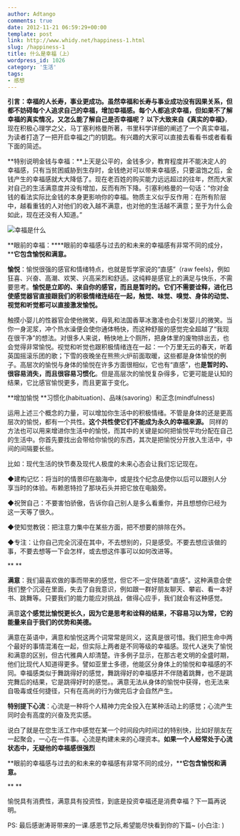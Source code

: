```yaml
---
author: Adtango
comments: true
date: 2012-11-21 06:59:29+00:00
template: post
link: http://www.whidy.net/happiness-1.html
slug: /happiness-1
title: 什么是幸福（上）
wordpress_id: 1026
category: '生活'
tags:
- 感想
---
```


**引言：**幸福的人长寿，事业更成功。虽然幸福和长寿与事业成功没有因果关系，但都不妨碍每个人追求自己的幸福，增加幸福感。每个人都追求幸福，但如果不了解幸福的真实情况，又怎么能了解自己是否幸福呢？
以下大致来自**《真实的幸福》**，现在积极心理学之父，马丁塞利格曼所著，书里科学详细的阐述了一个真实幸福，为读者打造了一把开启幸福之门的钥匙。有兴趣的大家可以直接去看看书或者看看下面的简述。

**特别说明金钱与幸福：**上天是公平的，金钱多少，教育程度并不能决定人的幸福感，只有当贫困威胁到生存时，金钱绝对可以带来幸福感，只要温饱之后，金钱产生的幸福感就大大降低了。现在老百姓的购买能力远远超过的往年，然而大家对自己的生活满意度并没有增加，反而有所下降。引塞利格曼的一句话：“你对金钱的看法实际比金钱的本身更影响你的幸福。物质主义似乎反作用：在所有阶层中，越看重钱的人对他们的收入越不满意，也对他的生活越不满意；至于为什么会如此，现在还没有人知道。”

![幸福是什么](/wp-content/uploads/2012/10/happiness.jpg)

**眼前的幸福：****眼前的幸福感与过去的和未来的幸福感有非常不同的成分，****它包含愉悦和满意。**

<!-- more -->

**愉悦**：愉悦很强的感官和情绪特点，也就是哲学家说的“直感”（raw feels)，例如狂喜、兴奋、高潮、欢笑、兴高采烈和舒适。这纯粹是感官上的满足与快乐，不需要思考。**愉悦是立即的、来自你的感官，而且是暂时的。它们不需要诠释，进化已使感觉器官直接跟我们的积极情绪连结在一起，触觉、味觉、嗅觉、身体的动觉、视觉和听觉都可以直接激发愉悦。**

触摸小婴儿的性器官会使他微笑，母乳和法国香草冰激凌也会引发婴儿的微笑。当你一身泥浆，冲个热水澡便会使你通体畅快，而这种舒服的感觉完全超越了“我现在很干净”的想法。对很多人来说，畅快地上个厕所，把身体里的废物排出去，也会觉得非常愉悦。视觉和听觉也跟积极情绪连在一起：一个万里无云的春天，听着英国摇滚乐团的歌；下雪的夜晚坐在熊熊火炉前面取暖，这些都是身体愉悦的例子。高层次的愉悦与身体的愉悦在许多方面很相似，它也有“直感”，也**是暂时的、很容易消失，而且很容易习惯化**。但是高层次的愉悦复杂得多，它更可能是认知的结果，它比感官愉悦更多，而且更富于变化。

**增加愉悦
**习惯化(habituation)、品味(savoring）和正念(mindfulness)

运用上述三个概念的力量，可以增加你生活中的积极情绪。不管是身体的还是更高层次的愉悦，都有一个共性。**这个共性使它们不能成为永久的幸福来源。** 同样的方法也可以用来增进你生活中的愉悦，而其中的关键是如何把愉悦平均分配在自己的生活中。你首先要找出会带给你愉悦的东西，其次是把愉悦分开放入生活中，中间的间隔要长些。

比如：现代生活的快节奏及现代人极度的未来心态会让我们忘记现在。

◆建构记忆：将当时的情景印在脑海中，或是找个纪念品使你以后可以跟别人分享当时的体验。布赖恩特捡了那块石头并把它放在电脑旁。

◆祝贺自己：不要害怕骄傲，告诉你自己别人是多么看重你，并且想想你已经为这一天等了很久。

◆使知觉教锐：把注意力集中在某些方面，把不想要的排除在外。

◆专注：让你自己完全沉浸在其中，不去想别的，只是感受。不要去想应该做的事，不要去想等一下会怎样，或去想这件事可以如何改进等。

** **

**满意**：我们最喜欢做的事而带来的感觉，但它不一定伴随着“直感”。这种满意会使我们整个沉浸在里面，失去了自我意识，例如跟一群好朋友聊天、攀岩、看一本好书、跳舞等。只要我们的能力能应对挑战，做得心应手，我们就会有这种感觉。

满意**这个感觉比愉悦更长久，因为它是思考和诠释的结果，不容易习以为常，它的能量来自于我们的优势和美德。**

满意在英语中，满意和愉悦这两个词常常是同义，这真是很可惜。我们把生命中两个最好的事情混淆在一起，但实际上两者是不同等级的幸福感。现代人迷失了愉悦和满意的区别，但古代雅典人却清楚。许多例子显示，在那古老文明的全盛时期，他们比现代人知道得更多。譬如亚里士多德，他能区分身体上的愉悦和幸福感的不同。幸福感类似于舞跳得好的感觉，舞跳得好的幸福感并不伴随着跳舞，也不是跳完舞后的结果，它是跳得好时的感觉。。满意无法从身体的愉悦中获得，也无法来自吸毒或任何捷径，只有在高尚的行为做完后才会自然产生。

**特别提下心流**：心流是一种将个人精神力完全投入在某种活动上的感觉；心流产生同时会有高度的兴奋及充实感。

说白了就是在您生活工作中感觉在某一个时间段内时间过的特别快，比如好朋友在一起聚会，一心在一件事。心流是构建未来的心理资本。**如果一个人经常处于心流状态中，无疑他的幸福感很强烈**

**眼前的幸福感与过去的和未来的幸福感有非常不同的成分，****它包含愉悦和满意。**

** **

愉悦具有消费性，满意具有投资性，到底是投资幸福还是消费幸福？下一篇再说明。

PS: 最后感谢涛哥带来的一课.感恩节之际,希望能尽快看到你的下篇~ (小白注: )
